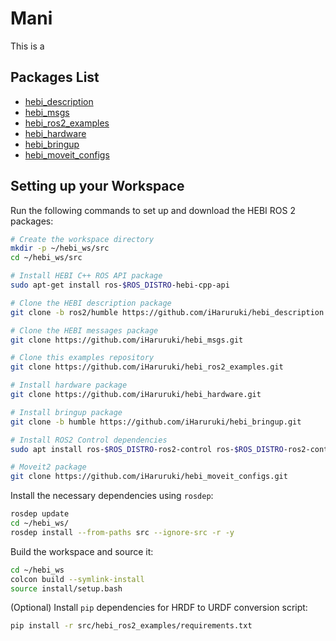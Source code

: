 # Mani
This is a 
## Packages List
* [hebi_description](https://github.com/iHaruruki/hebi_description.git)
* [hebi_msgs](https://github.com/iHaruruki/hebi_msgs.git)
* [hebi_ros2_examples](https://github.com/iHaruruki/hebi_ros2_examples.git)
* [hebi_hardware](https://github.com/iHaruruki/hebi_hardware.git)
* [hebi_bringup](https://github.com/iHaruruki/hebi_bringup.git)
* [hebi_moveit_configs](https://github.com/iHaruruki/hebi_moveit_configs.git)
## Setting up your Workspace

Run the following commands to set up and download the HEBI ROS 2 packages:
```bash
# Create the workspace directory
mkdir -p ~/hebi_ws/src
cd ~/hebi_ws/src

# Install HEBI C++ ROS API package
sudo apt-get install ros-$ROS_DISTRO-hebi-cpp-api

# Clone the HEBI description package
git clone -b ros2/humble https://github.com/iHaruruki/hebi_description.git

# Clone the HEBI messages package
git clone https://github.com/iHaruruki/hebi_msgs.git

# Clone this examples repository
git clone https://github.com/iHaruruki/hebi_ros2_examples.git

# Install hardware package
git clone https://github.com/iHaruruki/hebi_hardware.git

# Install bringup package
git clone -b humble https://github.com/iHaruruki/hebi_bringup.git

# Install ROS2 Control dependencies
sudo apt install ros-$ROS_DISTRO-ros2-control ros-$ROS_DISTRO-ros2-controllers -y

# Moveit2 package
git clone https://github.com/iHaruruki/hebi_moveit_configs.git
```
Install the necessary dependencies using `rosdep`:
```bash
rosdep update
cd ~/hebi_ws/
rosdep install --from-paths src --ignore-src -r -y
```
Build the workspace and source it:
```bash
cd ~/hebi_ws
colcon build --symlink-install
source install/setup.bash
```
(Optional) Install `pip` dependencies for HRDF to URDF conversion script:

```bash
pip install -r src/hebi_ros2_examples/requirements.txt
```